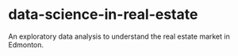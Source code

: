 # data-science-in-real-estate
An exploratory data analysis to understand the real estate market in Edmonton.
